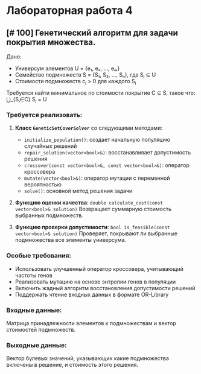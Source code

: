 # Лабораторная работа 4

## [# 100] Генетический алгоритм для задачи покрытия множества.

Дано:
- Универсум элементов U = {e₁, e₂, ..., eₘ}
- Семейство подмножеств S = {S₁, S₂, ..., Sₙ}, где Sⱼ ⊆ U
- Стоимости подмножеств cⱼ > 0 для каждого Sⱼ

Требуется найти минимальное по стоимости покрытие C ⊆ S, такое что:
⋃_{Sⱼ∈C} Sⱼ = U

### Требуется реализовать:

1. **Класс `GeneticSetCoverSolver`** со следующими методами:
   - `initialize_population()`: создает начальную популяцию случайных решений
   - `repair_solution(vector<bool>&)`: восстанавливает допустимость решения
   - `crossover(const vector<bool>&, const vector<bool>&)`: оператор кроссовера
   - `mutate(vector<bool>&)`: оператор мутации с переменной вероятностью
   - `solve()`: основной метод решения задачи

2. **Функцию оценки качества**:
`double calculate_cost(const vector<bool>& solution)`
   Возвращает суммарную стоимость выбранных подмножеств.

3. **Функцию проверки допустимости**:
`bool is_feasible(const vector<bool>& solution)`
   Проверяет, покрывают ли выбранные подмножества все элементы универсума.

### Особые требования:
- Использовать улучшенный оператор кроссовера, учитывающий частоты генов
- Реализовать мутацию на основе энтропии генов в популяции
- Включить жадный алгоритм восстановления допустимости решений
- Поддержать чтение входных данных в формате OR-Library

### Входные данные:
Матрица принадлежности элементов к подмножествам и вектор стоимостей подмножеств.

### Выходные данные:
Вектор булевых значений, указывающих какие подмножества включены в решение, и стоимость этого решения.